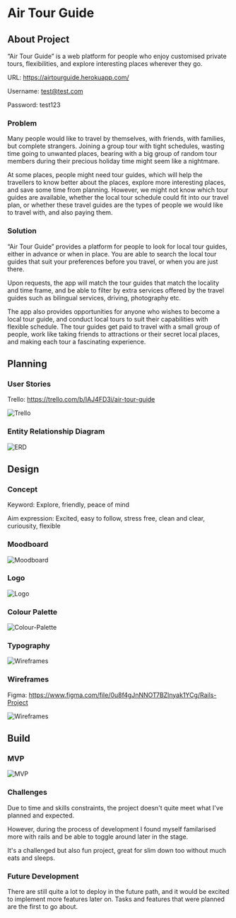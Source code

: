 # Air Tour Guide #
## About Project
“Air Tour Guide” is a web platform for people who enjoy customised private tours, flexibilities, and explore interesting places wherever they go.

URL: https://airtourguide.herokuapp.com/

Username: test@test.com

Password: test123

### Problem
Many people would like to travel by themselves, with friends, with families, but complete strangers. Joining a group tour with tight schedules, wasting time going to unwanted places, bearing with a big group of random tour members during their precious holiday time might seem like a nightmare.

At some places, people might need tour guides, which will help the travellers to know better about the places, explore more interesting places, and save some time from planning. However, we might not know which tour guides are available, whether the local tour schedule could fit into our travel plan, or whether these travel guides are the types of people we would like to travel with, and also paying them.

### Solution
“Air Tour Guide” provides a platform for people to look for local tour guides, either in advance or when in place. You are able to search the local tour guides that suit your preferences before you travel, or when you are just there. 

Upon requests, the app will match the tour guides that match the locality and time frame, and be able to filter by extra services offered by the travel guides such as bilingual services, driving, photography etc.

The app also provides opportunities for anyone who wishes to become a local tour guide, and conduct local tours to suit their capabilities with flexible schedule. The tour guides get paid to travel with a small group of people, work like taking friends to attractions or their secret local places, and making each tour a fascinating experience.

## Planning
### User Stories
Trello: https://trello.com/b/IAJ4FD3i/air-tour-guide

![Trello](/app/assets/images/trello.png)

### Entity Relationship Diagram
![ERD](/app/assets/images/erd.png)


## Design
### Concept
Keyword: Explore, friendly, peace of mind

Aim expression: Excited, easy to follow, stress free, clean and clear, curiousity, flexible

### Moodboard
![Moodboard](/app/assets/images/arg-moodboard.png)

### Logo
![Logo](/app/assets/images/logo1.png)

### Colour Palette
![Colour-Palette](/app/assets/images/atg-colour-palette.png)

### Typography
![Wireframes](/app/assets/images/raleway.png)

### Wireframes
Figma: https://www.figma.com/file/0u8f4gJnNNOT7BZlnyak1YCg/Rails-Project

![Wireframes](/app/assets/images/figma.png)


## Build
### MVP
![MVP](/app/assets/images/mvp.png)

### Challenges
Due to time and skills constraints, the project doesn't quite meet what I've planned and expected. 

However, during the process of development I found myself familarised more with rails and be able to toggle around later in the stage.

It's a challenged but also fun project, great for slim down too without much eats and sleeps.

### Future Development
There are still quite a lot to deploy in the future path, and it would be excited to implement more features later on. Tasks and features that were planned are the first to go about. 